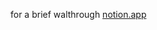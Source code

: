 for a brief walthrough
[notion.app](https://heavenly-ulna-270.notion.site/NestJS-6939df4cc4d94fa58cbb6f844a8d8b3e?pvs=4)
